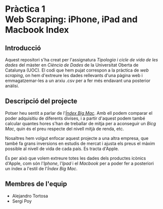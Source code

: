# Pràctica 1  <br />  Web Scraping: iPhone, iPad and Macbook Index

## Introducció
Aquest repositori s'ha creat per l'assignatura _Tipologia i cicle de vida de les dades_ del màster en _Ciència de Dades_ de la Universitat Oberta de Catalunya (UOC).
El codi que hem pujat correspon a la pràctica de _web scraping_, on hem d'extreure les dades rellevants d'una pàgina web i 
emmagatzemar-les a un arxiu .csv per a fer més endavant una posterior anàlisi.

## Descripció del projecte
Potser heu sentit a parlar de l'[_Índex Big Mac_](https://ca.wikipedia.org/wiki/%C3%8Dndex_Big_Mac). Amb ell podem comparar el poder adquisitiu
de diferents divises, i a partir d'aquest podem també calcular quantes hores s'han de treballar de mitja per a aconseguir un _Bicg Mac_, 
quin és el preu respecte del nivell mitjà de renda, etc.

Nosaltres hem volgut enfocar aquest projecte a una altra empresa, que també fa grans inversions en estudis de mercat i ajusta els preus
el màxim possible al nivell de vida de cada país. Es tracta d'Apple.

És per això que volem extreure totes les dades dels productes icònics d'Apple, com són l'_Iphone_, l'_Ipad_ i el _Macbook_ per a poder fer a posteriori
un índex a l'estil de l'_Índex Big Mac_.

## Membres de l'equip
- Alejandro Tortosa
- Sergi Poy
